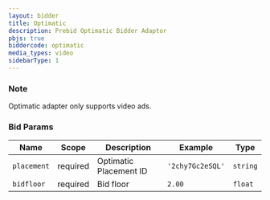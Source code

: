 ```yaml
---
layout: bidder
title: Optimatic
description: Prebid Optimatic Bidder Adaptor
pbjs: true
biddercode: optimatic
media_types: video
sidebarType: 1
---
```


### Note

Optimatic adapter only supports video ads.

### Bid Params


| Name        | Scope    | Description            | Example          | Type     |
|-------------|----------|------------------------|------------------|----------|
| `placement` | required | Optimatic Placement ID | `'2chy7Gc2eSQL'` | `string` |
| `bidfloor`  | required | Bid floor              | `2.00`           | `float`  |
